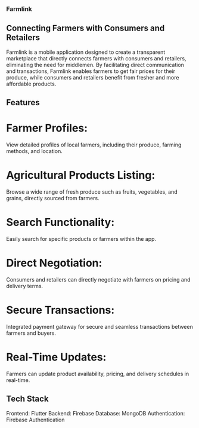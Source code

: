 ### Farmlink
## Connecting Farmers with Consumers and Retailers
Farmlink is a mobile application designed to create a transparent marketplace that directly connects farmers with consumers and retailers, eliminating the need for middlemen. By facilitating direct communication and transactions, Farmlink enables farmers to get fair prices for their produce, while consumers and retailers benefit from fresher and more affordable products.

## Features
# Farmer Profiles: 
View detailed profiles of local farmers, including their produce, farming methods, and location.
# Agricultural Products Listing: 
Browse a wide range of fresh produce such as fruits, vegetables, and grains, directly sourced from farmers.
# Search Functionality: 
Easily search for specific products or farmers within the app.
# Direct Negotiation: 
Consumers and retailers can directly negotiate with farmers on pricing and delivery terms.
# Secure Transactions: 
Integrated payment gateway for secure and seamless transactions between farmers and buyers.
# Real-Time Updates: 
Farmers can update product availability, pricing, and delivery schedules in real-time.


## Tech Stack
Frontend: Flutter
Backend: Firebase
Database: MongoDB
Authentication: Firebase Authentication

